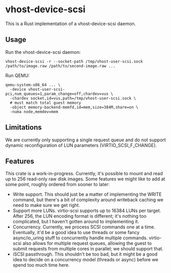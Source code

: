 # vhost-device-scsi

This is a Rust implementation of a vhost-device-scsi daemon.

## Usage

Run the vhost-device-scsi daemon:

```
vhost-device-scsi -r --socket-path /tmp/vhost-user-scsi.sock /path/to/image.raw /path/to/second-image.raw ...
```

Run QEMU:

```
qemu-system-x86_64 ... \
  -device vhost-user-scsi-pci,num_queues=1,param_change=off,chardev=vus \
  -chardev socket,id=vus,path=/tmp/vhost-user-scsi.sock \
  # must match total guest memory
  -object memory-backend-memfd,id=mem,size=384M,share=on \
  -numa node,memdev=mem
```

## Limitations

We are currently only supporting a single request queue and do not support
dynamic reconfiguration of LUN parameters (VIRTIO_SCSI_F_CHANGE).

## Features

This crate is a work-in-progress. Currently, it's possible to mount and read
up to 256 read-only raw disk images. Some features we might like to add
at some point, roughly ordered from sooner to later:

- Write support. This should just be a matter of implementing the WRITE
  command, but there's a bit of complexity around writeback caching we
  need to make sure we get right.
- Support more LUNs. virtio-scsi supports up to 16384 LUNs per target.
  After 256, the LUN encoding format is different; it's nothing too
  complicated, but I haven't gotten around to implementing it.
- Concurrency. Currently, we process SCSI commands one at a time. Eventually,
  it'd be a good idea to use threads or some fancy async/io_uring stuff to
  concurrently handle multiple commands. virtio-scsi also allows for multiple
  request queues, allowing the guest to submit requests from multiple cores
  in parallel; we should support that.
- iSCSI passthrough. This shouldn't be too bad, but it might be a good idea
  to decide on a concurrency model (threads or async) before we spend too much
  time here.
